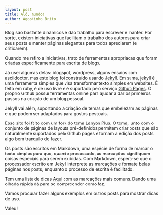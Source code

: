 ```yaml
---
layout: post
title: Alô, mundo!
author: Agostinho Brito
---
```


Blog são bastante dinâmicos e dão trabalho para escrever e manter. Por
sorte, existem iniciativas que facilitam o trabalho dos autores para
criar seus posts e manter páginas elegantes para todos apreciarem (e
criticarem).

Quando me refiro a iniciativas, trato de ferramentas apropriadas
que foram criadas especificamente para escrita de blogs.

<!--more-->

Já usei algumas delas: blogspot, wordpress, alguns ensaios com
asciidoctor, mas este blog foi construído usando
[Jekyll](http://jekyllrb.com). Em suma, jekyll é uma ferramenta
simples que visa transformar texto simples em websites. É feito em
ruby, é de uso livre e é suportado pelo serviço [Github
Pages](https://pages.github.com/). O próprio Github possui ferramentas
online para ajudar a dar os primeiros passos na criação de um blog
pessoal. 

Jekyll vai além, suportando a criação de temas que embelezam as
páginas e que podem ser adaptados para gostos pessoais.

Esse site foi feito com um fork do tema [Lanyon
Plus](https://github.com/dyndna/lanyon-plus). O tema, junto com o
conjunto de páginas de layouts pré-definidos permitem criar posts que
são naturalmente suportados pelo Github pages e tornam a edição dos
posts algo bem tranquilo de fazer.

Os posts são escritos em Markdown, uma espécie de forma de marcar o
texto simples para que, quando processado, as marcações signifiquem
coisas especiais para serem exibidas. Com Markdown, espera-se que o
processador escrito em Jekyll interprete as marcações e formate belas
páginas nos posts, enquanto o processo de escrita é facilitado.

Tem uma lista de dicas
[Aqui](https://github.com/adam-p/markdown-here/wiki/Markdown-Cheatsheet)
com as marcações mais comuns. Dando uma olhada rápida dá para se
compreender como faz.

Vamos procurar fazer alguns exemplos em outros posts para mostrar
dicas de uso.

Valeu!
